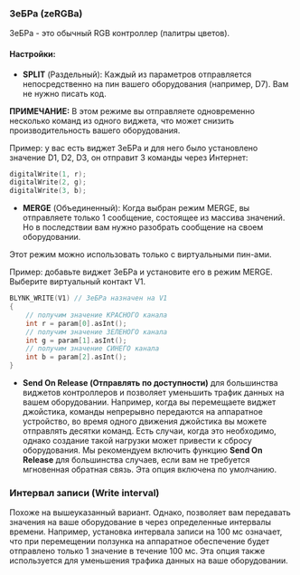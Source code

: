 ### ЗеБРа (zeRGBa)

ЗеБРа - это обычный RGB контроллер (палитры цветов).

#### Настройки:

- **SPLIT** (Раздельный): Каждый из параметров отправляется непосредственно на пин вашего оборудования (например, D7). Вам не нужно писать код.

**ПРИМЕЧАНИЕ:** В этом режиме вы отправляете одновременно несколько команд из одного виджета, что может снизить производительность вашего оборудования.

Пример: у вас есть виджет ЗеБРа и для него было установлено значение D1, D2, D3, он отправит 3 команды через Интернет:

```cpp
digitalWrite(1, r);
digitalWrite(2, g);
digitalWrite(3, b);
```

- **MERGE** (Объединенный):
Когда выбран режим MERGE, вы отправляете только 1 сообщение, состоящее из массива значений. Но в последствии вам нужно разобрать сообщение на своем оборудовании.

Этот режим можно использовать только с виртуальными пин-ами.
	
Пример: добавьте виджет ЗеБРа и установите его в режим MERGE. Выберите виртуальный контакт V1.
	
```cpp
BLYNK_WRITE(V1) // ЗеБРа назначен на V1 
{
    // получим значение КРАСНОГО канала
    int r = param[0].asInt();
    // получим значение ЗЕЛЕНОГО канала
    int g = param[1].asInt();
    // получим значение СИНЕГО канала
    int b = param[2].asInt();
}
```

- **Send On Release (Отправлять по доступности)** для большинства виджетов контроллеров и позволяет уменьшить трафик данных на вашем оборудовании. Например, когда вы перемещаете виджет джойстика, команды непрерывно передаются на аппаратное устройство, во время одного движения джойстика вы можете отправлять десятки команд. Есть случаи, когда это необходимо, однако создание такой нагрузки может привести к сбросу оборудования. Мы рекомендуем включить функцию **Send On Release** для большинства случаев, если вам не требуется мгновенная обратная связь. Эта опция включена по умолчанию.

### Интервал записи (Write interval)
Похоже на вышеуказанный вариант. Однако, позволяет вам передавать значения на ваше оборудование в через определенные интервалы времени. Например, установка интервала записи на 100 мс означает, что при перемещении ползунка на аппаратное обеспечение будет отправлено только 1 значение в течение 100 мс. Эта опция также используется для уменьшения трафика данных на ваше оборудовании.
